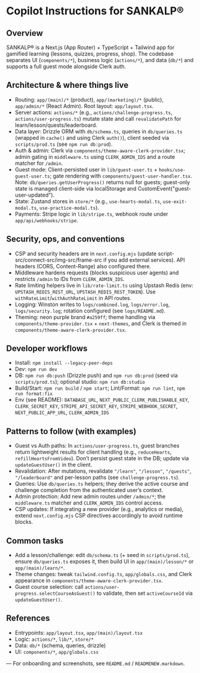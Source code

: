 # Copilot Instructions for SANKALP®

## Overview
SANKALP® is a Next.js (App Router) + TypeScript + Tailwind app for gamified learning (lessons, quizzes, progress, shop). The codebase separates UI (`components/*`), business logic (`actions/*`), and data (`db/*`) and supports a full guest mode alongside Clerk auth.

## Architecture & where things live
- Routing: `app/(main)/*` (product), `app/(marketing)/*` (public), `app/admin/*` (React Admin). Root layout: `app/layout.tsx`.
- Server actions: `actions/*` (e.g., `actions/challenge-progress.ts`, `actions/user-progress.ts`) mutate state and call `revalidatePath` for learn/lesson/quests/leaderboard.
- Data layer: Drizzle ORM with `db/schema.ts`, queries in `db/queries.ts` (wrapped in `cache()` and using Clerk `auth()`), client seeded via `scripts/prod.ts` (see `npm run db:prod`).
- Auth & admin: Clerk via `components/theme-aware-clerk-provider.tsx`; admin gating in `middleware.ts` using `CLERK_ADMIN_IDS` and a route matcher for `/admin`.
- Guest mode: Client-persisted user in `lib/guest-user.ts` + `hooks/use-guest-user.ts`; gate rendering with `components/guest-user-handler.tsx`. Note: `db/queries.getUserProgress()` returns null for guests; guest-only state is managed client-side via localStorage and CustomEvent("guest-user-updated").
- State: Zustand stores in `store/*` (e.g., `use-hearts-modal.ts`, `use-exit-modal.ts`, `use-practice-modal.ts`).
- Payments: Stripe logic in `lib/stripe.ts`, webhook route under `app/api/webhooks/stripe`.

## Security, ops, and conventions
- CSP and security headers are in `next.config.mjs` (update script-src/connect-src/img-src/frame-src if you add external services). API headers (CORS, Content-Range) also configured there.
- Middleware hardens requests (blocks suspicious user agents) and restricts `/admin` to IDs from `CLERK_ADMIN_IDS`.
- Rate limiting helpers live in `lib/rate-limit.ts` using Upstash Redis (env: `UPSTASH_REDIS_REST_URL`, `UPSTASH_REDIS_REST_TOKEN`). Use `withRateLimit`/`withAuthRateLimit` in API routes.
- Logging: Winston writes to `logs/combined.log`, `logs/error.log`, `logs/security.log`; rotation configured (see `logs/README.md`).
- Theming: neon purple brand `#a259ff`; theme handling via `components/theme-provider.tsx` + `next-themes`, and Clerk is themed in `components/theme-aware-clerk-provider.tsx`.

## Developer workflows
- Install: `npm install --legacy-peer-deps`
- Dev: `npm run dev`
- DB: `npm run db:push` (Drizzle push) and `npm run db:prod` (seed via `scripts/prod.ts`); optional studio: `npm run db:studio`
- Build/Start: `npm run build` / `npm start`; Lint/Format: `npm run lint`, `npm run format:fix`
- Env (see README): `DATABASE_URL`, `NEXT_PUBLIC_CLERK_PUBLISHABLE_KEY`, `CLERK_SECRET_KEY`, `STRIPE_API_SECRET_KEY`, `STRIPE_WEBHOOK_SECRET`, `NEXT_PUBLIC_APP_URL`, `CLERK_ADMIN_IDS`

## Patterns to follow (with examples)
- Guest vs Auth paths: In `actions/user-progress.ts`, guest branches return lightweight results for client handling (e.g., `reduceHearts`, `refillHeartsFromVideo`). Don’t persist guest state in the DB; update via `updateGuestUser()` in the client.
- Revalidation: After mutations, revalidate `"/learn"`, `"/lesson"`, `"/quests"`, `"/leaderboard"` and per-lesson paths (see `challenge-progress.ts`).
- Queries: Use `db/queries.ts` helpers; they derive the active course and challenge completion from the authenticated user’s context.
- Admin protection: Add new admin routes under `/admin/*`; the `middleware.ts` matcher and `CLERK_ADMIN_IDS` control access.
- CSP updates: If integrating a new provider (e.g., analytics or media), extend `next.config.mjs` CSP directives accordingly to avoid runtime blocks.

## Common tasks
- Add a lesson/challenge: edit `db/schema.ts` (+ seed in `scripts/prod.ts`), ensure `db/queries.ts` exposes it, then build UI in `app/(main)/lesson/*` or `app/(main)/learn/*`.
- Theme changes: tweak `tailwind.config.ts`, `app/globals.css`, and Clerk appearance in `components/theme-aware-clerk-provider.tsx`.
- Guest course selection: call `actions/user-progress.selectCourseAsGuest()` to validate, then set `activeCourseId` via `updateGuestUser()`.

## References
- Entrypoints: `app/layout.tsx`, `app/(main)/layout.tsx`
- Logic: `actions/*`, `lib/*`, `store/*`
- Data: `db/*` (schema, queries, drizzle)
- UI: `components/*`, `app/globals.css`

— For onboarding and screenshots, see `README.md` / `READMENEW.markdown`.

